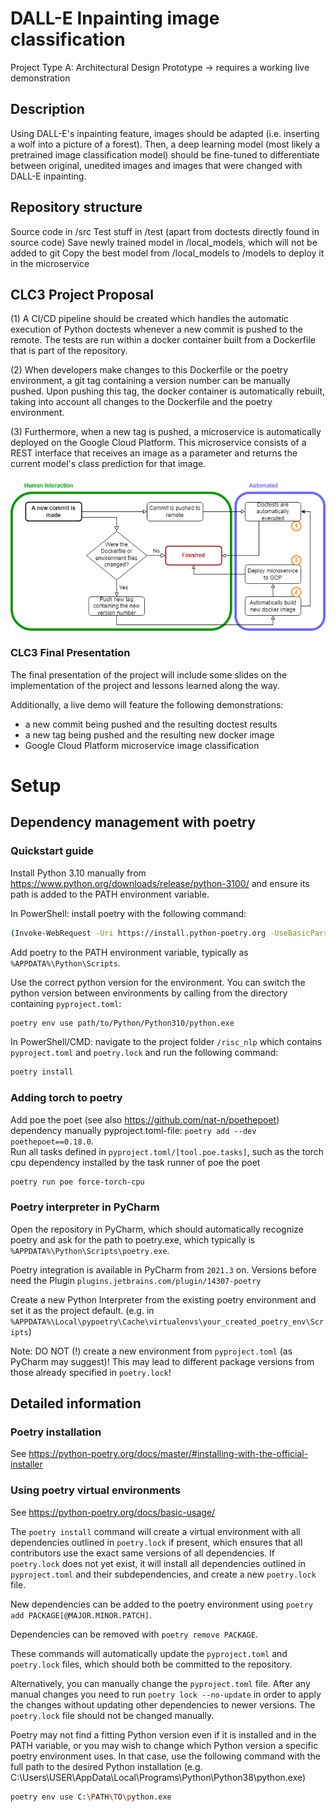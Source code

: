 # DALL-E Inpainting image classification

Project Type A: Architectural Design Prototype -> requires a working live demonstration

## Description

Using DALL-E's inpainting feature, images should be adapted (i.e. inserting a wolf into a picture of a forest). Then, a deep learning model (most likely a pretrained image classification model) should be fine-tuned to differentiate between original, unedited images and images that were changed with DALL-E inpainting.

## Repository structure

Source code in /src
Test stuff in /test (apart from doctests directly found in source code)
Save newly trained model in /local_models, which will not be added to git
Copy the best model from /local_models to /models to deploy it in the microservice


## CLC3  Project Proposal

(1) A CI/CD pipeline should be created which handles the automatic execution of Python doctests whenever a new commit is pushed to the remote. The tests are run within a docker container built from a Dockerfile that is part of the repository. 

(2) When developers make changes to this Dockerfile or the poetry environment, a git tag containing a version number can be manually pushed. Upon pushing this tag, the docker container is automatically rebuilt, taking into account all changes to the Dockerfile and the poetry environment. 

(3) Furthermore, when a new tag is pushed, a microservice is automatically deployed on the Google Cloud Platform. This microservice consists of a REST interface that receives an image as a parameter and returns the current model's class prediction for that image.

![Flow Chart](flow_diagram.png)

### CLC3 Final Presentation
The final presentation of the project will include some slides on the implementation of the project and lessons learned along the way.

Additionally, a live demo will feature the following demonstrations:
* a new commit being pushed and the resulting doctest results
* a new tag being pushed and the resulting new docker image
* Google Cloud Platform microservice image classification


# Setup

## Dependency management with poetry
### Quickstart guide
Install Python 3.10 manually from https://www.python.org/downloads/release/python-3100/ and ensure its path is added 
to the PATH environment variable.

In PowerShell: install poetry with the following command:
``` bash
(Invoke-WebRequest -Uri https://install.python-poetry.org -UseBasicParsing).Content | python - --version 1.2.1
```

Add poetry to the PATH environment variable, typically as `%APPDATA%\Python\Scripts`.

Use the correct python version for the environment. You can switch the python version between environments by
calling from the directory containing `pyproject.toml`:
``` bash
poetry env use path/to/Python/Python310/python.exe
```

In PowerShell/CMD: navigate to the project folder `/risc_nlp` which contains `pyproject.toml` and `poetry.lock` 
and run the following command:
``` bash
poetry install
```

### Adding torch to poetry
Add poe the poet (see also https://github.com/nat-n/poethepoet) dependency manually pyproject.toml-file:
```poetry add --dev poethepoet==0.18.0```.\
Run all tasks defined in ```pyproject.toml/[tool.poe.tasks]```, such as the torch cpu dependency installed by the task runner of poe the poet 
```bash
poetry run poe force-torch-cpu
```


### Poetry interpreter in PyCharm
Open the repository in PyCharm, which should automatically recognize poetry and ask for the path to poetry.exe, which 
typically is `%APPDATA%\Python\Scripts\poetry.exe`. 

Poetry integration is available in PyCharm from `2021.3` on. 
Versions before need the Plugin `plugins.jetbrains.com/plugin/14307-poetry`

Create a new Python Interpreter from the existing poetry environment and set it as the project default.
(e.g. in `%APPDATA%\Local\pypoetry\Cache\virtualenvs\your_created_poetry_env\Scripts`)

Note: DO NOT (!) create a new environment from `pyproject.toml` (as PyCharm may suggest)! This may lead to different 
package versions from those already specified in `poetry.lock`!

## Detailed information
### Poetry installation
See https://python-poetry.org/docs/master/#installing-with-the-official-installer

### Using poetry virtual environments
See https://python-poetry.org/docs/basic-usage/

The `poetry install` command will create a virtual environment with all dependencies outlined in `poetry.lock` if 
present, which ensures that all contributors use the exact same versions of all dependencies. If `poetry.lock` does not 
yet exist, it will install all dependencies outlined in `pyproject.toml` and their subdependencies, and create a new 
`poetry.lock` file. 

New dependencies can be added to the poetry environment using `poetry add PACKAGE[@MAJOR.MINOR.PATCH]`.

Dependencies can be removed with `poetry remove PACKAGE`.

These commands will automatically update the `pyproject.toml` and `poetry.lock` files, which should both be committed 
to the repository.

Alternatively, you can manually change the `pyproject.toml` file. After any manual changes you need to run 
`poetry lock --no-update` in order to apply the changes without updating other dependencies to newer versions.
The `poetry.lock` file should not be changed manually.

Poetry may not find a fitting Python version even if it is installed and in the PATH variable, or you may wish to 
change which Python version a specific poetry environment uses. In that case, use the following command with the full 
path to the desired Python installation (e.g. C:\Users\USER\AppData\Local\Programs\Python\Python38\python.exe)
``` bash
poetry env use C:\PATH\TO\python.exe
```

